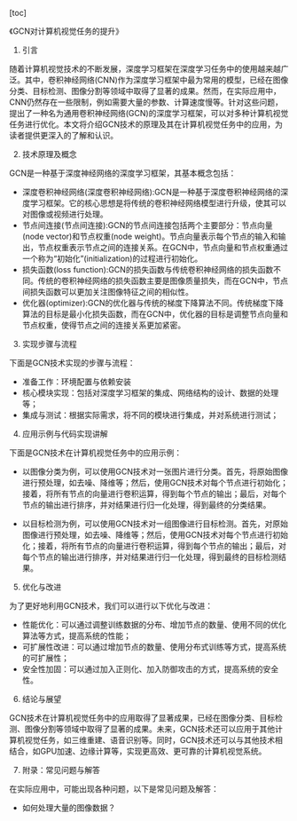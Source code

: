 
[toc]                    
                
                
《GCN对计算机视觉任务的提升》

1. 引言

随着计算机视觉技术的不断发展，深度学习框架在深度学习任务中的使用越来越广泛。其中，卷积神经网络(CNN)作为深度学习框架中最为常用的模型，已经在图像分类、目标检测、图像分割等领域中取得了显著的成果。然而，在实际应用中，CNN仍然存在一些限制，例如需要大量的参数、计算速度慢等。针对这些问题，提出了一种名为通用卷积神经网络(GCN)的深度学习框架，可以对多种计算机视觉任务进行优化。本文将介绍GCN技术的原理及其在计算机视觉任务中的应用，为读者提供更深入的了解和认识。

2. 技术原理及概念

GCN是一种基于深度神经网络的深度学习框架，其基本概念包括：

- 深度卷积神经网络(深度卷积神经网络):GCN是一种基于深度卷积神经网络的深度学习框架。它的核心思想是将传统的卷积神经网络模型进行升级，使其可以对图像或视频进行处理。
- 节点间连接(节点间连接):GCN的节点间连接包括两个主要部分：节点向量(node vector)和节点权重(node weight)。节点向量表示每个节点的输入和输出，节点权重表示节点之间的连接关系。在GCN中，节点向量和节点权重通过一个称为“初始化”(initialization)的过程进行初始化。
- 损失函数(loss function):GCN的损失函数与传统卷积神经网络的损失函数不同。传统的卷积神经网络的损失函数主要是图像质量损失，而在GCN中，节点间损失函数可以更加关注图像特征之间的相似性。
- 优化器(optimizer):GCN的优化器与传统的梯度下降算法不同。传统梯度下降算法的目标是最小化损失函数，而在GCN中，优化器的目标是调整节点向量和节点权重，使得节点之间的连接关系更加紧密。

3. 实现步骤与流程

下面是GCN技术实现的步骤与流程：

- 准备工作：环境配置与依赖安装
- 核心模块实现：包括对深度学习框架的集成、网络结构的设计、数据的处理等；
- 集成与测试：根据实际需求，将不同的模块进行集成，并对系统进行测试；

4. 应用示例与代码实现讲解

下面是GCN技术在计算机视觉任务中的应用示例：

- 以图像分类为例，可以使用GCN技术对一张图片进行分类。首先，将原始图像进行预处理，如去噪、降维等；然后，使用GCN技术对每个节点进行初始化；接着，将所有节点的向量进行卷积运算，得到每个节点的输出；最后，对每个节点的输出进行排序，并对结果进行归一化处理，得到最终的分类结果。

- 以目标检测为例，可以使用GCN技术对一组图像进行目标检测。首先，对原始图像进行预处理，如去噪、降维等；然后，使用GCN技术对每个节点进行初始化；接着，将所有节点的向量进行卷积运算，得到每个节点的输出；最后，对每个节点的输出进行排序，并对结果进行归一化处理，得到最终的目标检测结果。

5. 优化与改进

为了更好地利用GCN技术，我们可以进行以下优化与改进：

- 性能优化：可以通过调整训练数据的分布、增加节点的数量、使用不同的优化算法等方式，提高系统的性能；
- 可扩展性改进：可以通过增加节点的数量、使用分布式训练等方式，提高系统的可扩展性；
- 安全性加固：可以通过加入正则化、加入防御攻击的方式，提高系统的安全性。

6. 结论与展望

GCN技术在计算机视觉任务中的应用取得了显著成果，已经在图像分类、目标检测、图像分割等领域中取得了显著的成果。未来，GCN技术还可以应用于其他计算机视觉任务，如三维重建、语音识别等。同时，GCN技术还可以与其他技术相结合，如GPU加速、边缘计算等，实现更高效、更可靠的计算机视觉系统。

7. 附录：常见问题与解答

在实际应用中，可能出现各种问题，以下是常见问题及解答：

- 如何处理大量的图像数据？

